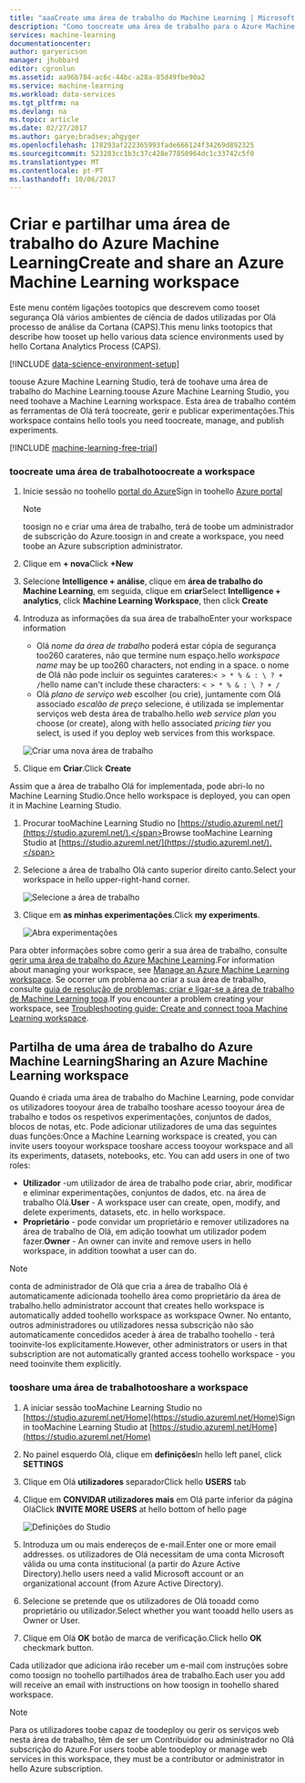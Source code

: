 ```yaml
---
title: "aaaCreate uma área de trabalho do Machine Learning | Microsoft Docs"
description: "Como toocreate uma área de trabalho para o Azure Machine Learning Studio"
services: machine-learning
documentationcenter: 
author: garyericson
manager: jhubbard
editor: cgronlun
ms.assetid: aa96b784-ac6c-44bc-a28a-85d49fbe90a2
ms.service: machine-learning
ms.workload: data-services
ms.tgt_pltfrm: na
ms.devlang: na
ms.topic: article
ms.date: 02/27/2017
ms.author: garye;bradsev;ahgyger
ms.openlocfilehash: 178293af222365993fade666124f34269d892325
ms.sourcegitcommit: 523283cc1b3c37c428e77850964dc1c33742c5f0
ms.translationtype: MT
ms.contentlocale: pt-PT
ms.lasthandoff: 10/06/2017
---
```

# <a name="create-and-share-an-azure-machine-learning-workspace"></a><span data-ttu-id="6009a-103">Criar e partilhar uma área de trabalho do Azure Machine Learning</span><span class="sxs-lookup"><span data-stu-id="6009a-103">Create and share an Azure Machine Learning workspace</span></span>
<span data-ttu-id="6009a-104">Este menu contém ligações tootopics que descrevem como tooset segurança Olá vários ambientes de ciência de dados utilizadas por Olá processo de análise da Cortana (CAPS).</span><span class="sxs-lookup"><span data-stu-id="6009a-104">This menu links tootopics that describe how tooset up hello various data science environments used by hello Cortana Analytics Process (CAPS).</span></span>

[!INCLUDE [data-science-environment-setup](../../includes/cap-setup-environments.md)]

<span data-ttu-id="6009a-105">toouse Azure Machine Learning Studio, terá de toohave uma área de trabalho do Machine Learning.</span><span class="sxs-lookup"><span data-stu-id="6009a-105">toouse Azure Machine Learning Studio, you need toohave a Machine Learning workspace.</span></span> <span data-ttu-id="6009a-106">Esta área de trabalho contém as ferramentas de Olá terá toocreate, gerir e publicar experimentações.</span><span class="sxs-lookup"><span data-stu-id="6009a-106">This workspace contains hello tools you need toocreate, manage, and publish experiments.</span></span>

[!INCLUDE [machine-learning-free-trial](../../includes/machine-learning-free-trial.md)]

### <a name="toocreate-a-workspace"></a><span data-ttu-id="6009a-107">toocreate uma área de trabalho</span><span class="sxs-lookup"><span data-stu-id="6009a-107">toocreate a workspace</span></span>
1. <span data-ttu-id="6009a-108">Inicie sessão no toohello [portal do Azure](https://portal.azure.com/)</span><span class="sxs-lookup"><span data-stu-id="6009a-108">Sign in toohello [Azure portal](https://portal.azure.com/)</span></span>

    > [!NOTE]
    > <span data-ttu-id="6009a-109">toosign no e criar uma área de trabalho, terá de toobe um administrador de subscrição do Azure.</span><span class="sxs-lookup"><span data-stu-id="6009a-109">toosign in and create a workspace, you need toobe an Azure subscription administrator.</span></span> 
    >
    > 

2. <span data-ttu-id="6009a-110">Clique em **+ nova**</span><span class="sxs-lookup"><span data-stu-id="6009a-110">Click **+New**</span></span>

3. <span data-ttu-id="6009a-111">Selecione **Intelligence + análise**, clique em **área de trabalho do Machine Learning**, em seguida, clique em **criar**</span><span class="sxs-lookup"><span data-stu-id="6009a-111">Select **Intelligence + analytics**, click **Machine Learning Workspace**, then click **Create**</span></span>

4. <span data-ttu-id="6009a-112">Introduza as informações da sua área de trabalho</span><span class="sxs-lookup"><span data-stu-id="6009a-112">Enter your workspace information</span></span>

    - <span data-ttu-id="6009a-113">Olá *nome da área de trabalho* poderá estar cópia de segurança too260 carateres, não que termine num espaço.</span><span class="sxs-lookup"><span data-stu-id="6009a-113">hello *workspace name* may be up too260 characters, not ending in a space.</span></span> <span data-ttu-id="6009a-114">o nome de Olá não pode incluir os seguintes carateres:`< > * % & : \ ? + /`</span><span class="sxs-lookup"><span data-stu-id="6009a-114">hello name can't include these characters: `< > * % & : \ ? + /`</span></span>
    - <span data-ttu-id="6009a-115">Olá *plano de serviço web* escolher (ou crie), juntamente com Olá associado *escalão de preço* selecione, é utilizada se implementar serviços web desta área de trabalho.</span><span class="sxs-lookup"><span data-stu-id="6009a-115">hello *web service plan* you choose (or create), along with hello associated *pricing tier* you select, is used if you deploy web services from this workspace.</span></span>

    ![Criar uma nova área de trabalho](media/machine-learning-create-workspace/create-new-workspace.png)

5. <span data-ttu-id="6009a-117">Clique em **Criar**.</span><span class="sxs-lookup"><span data-stu-id="6009a-117">Click **Create**</span></span>

<span data-ttu-id="6009a-118">Assim que a área de trabalho Olá for implementada, pode abri-lo no Machine Learning Studio.</span><span class="sxs-lookup"><span data-stu-id="6009a-118">Once hello workspace is deployed, you can open it in Machine Learning Studio.</span></span>

1. <span data-ttu-id="6009a-119">Procurar tooMachine Learning Studio no [https://studio.azureml.net/](https://studio.azureml.net/).</span><span class="sxs-lookup"><span data-stu-id="6009a-119">Browse tooMachine Learning Studio at [https://studio.azureml.net/](https://studio.azureml.net/).</span></span>

2. <span data-ttu-id="6009a-120">Selecione a área de trabalho Olá canto superior direito canto.</span><span class="sxs-lookup"><span data-stu-id="6009a-120">Select your workspace in hello upper-right-hand corner.</span></span>

    ![Selecione a área de trabalho](media/machine-learning-create-workspace/open-workspace.png)

3. <span data-ttu-id="6009a-122">Clique em **as minhas experimentações**.</span><span class="sxs-lookup"><span data-stu-id="6009a-122">Click **my experiments**.</span></span>

    ![Abra experimentações](media/machine-learning-create-workspace/my-experiments.png)

<span data-ttu-id="6009a-124">Para obter informações sobre como gerir a sua área de trabalho, consulte [gerir uma área de trabalho do Azure Machine Learning](machine-learning-manage-workspace.md).</span><span class="sxs-lookup"><span data-stu-id="6009a-124">For information about managing your workspace, see [Manage an Azure Machine Learning workspace](machine-learning-manage-workspace.md).</span></span>
<span data-ttu-id="6009a-125">Se ocorrer um problema ao criar a sua área de trabalho, consulte [guia de resolução de problemas: criar e ligar-se a área de trabalho de Machine Learning tooa](machine-learning-troubleshooting-creating-ml-workspace.md).</span><span class="sxs-lookup"><span data-stu-id="6009a-125">If you encounter a problem creating your workspace, see [Troubleshooting guide: Create and connect tooa Machine Learning workspace](machine-learning-troubleshooting-creating-ml-workspace.md).</span></span>


## <a name="sharing-an-azure-machine-learning-workspace"></a><span data-ttu-id="6009a-126">Partilha de uma área de trabalho do Azure Machine Learning</span><span class="sxs-lookup"><span data-stu-id="6009a-126">Sharing an Azure Machine Learning workspace</span></span>
<span data-ttu-id="6009a-127">Quando é criada uma área de trabalho do Machine Learning, pode convidar os utilizadores tooyour área de trabalho tooshare acesso tooyour área de trabalho e todos os respetivos experimentações, conjuntos de dados, blocos de notas, etc. Pode adicionar utilizadores de uma das seguintes duas funções:</span><span class="sxs-lookup"><span data-stu-id="6009a-127">Once a Machine Learning workspace is created, you can invite users tooyour workspace tooshare access tooyour workspace and all its experiments, datasets, notebooks, etc. You can add users in one of two roles:</span></span>

* <span data-ttu-id="6009a-128">**Utilizador** -um utilizador de área de trabalho pode criar, abrir, modificar e eliminar experimentações, conjuntos de dados, etc. na área de trabalho Olá.</span><span class="sxs-lookup"><span data-stu-id="6009a-128">**User** - A workspace user can create, open, modify, and delete experiments, datasets, etc. in hello workspace.</span></span>
* <span data-ttu-id="6009a-129">**Proprietário** - pode convidar um proprietário e remover utilizadores na área de trabalho de Olá, em adição toowhat um utilizador podem fazer.</span><span class="sxs-lookup"><span data-stu-id="6009a-129">**Owner** - An owner can invite and remove users in hello workspace, in addition toowhat a user can do.</span></span>

> [!NOTE]
> <span data-ttu-id="6009a-130">conta de administrador de Olá que cria a área de trabalho Olá é automaticamente adicionada toohello área como proprietário da área de trabalho.</span><span class="sxs-lookup"><span data-stu-id="6009a-130">hello administrator account that creates hello workspace is automatically added toohello workspace as workspace Owner.</span></span> <span data-ttu-id="6009a-131">No entanto, outros administradores ou utilizadores nessa subscrição não são automaticamente concedidos aceder à área de trabalho toohello - terá tooinvite-los explicitamente.</span><span class="sxs-lookup"><span data-stu-id="6009a-131">However, other administrators or users in that subscription are not automatically granted access toohello workspace - you need tooinvite them explicitly.</span></span>
> 
> 

### <a name="tooshare-a-workspace"></a><span data-ttu-id="6009a-132">tooshare uma área de trabalho</span><span class="sxs-lookup"><span data-stu-id="6009a-132">tooshare a workspace</span></span>

1. <span data-ttu-id="6009a-133">A iniciar sessão tooMachine Learning Studio no [https://studio.azureml.net/Home](https://studio.azureml.net/Home)</span><span class="sxs-lookup"><span data-stu-id="6009a-133">Sign in tooMachine Learning Studio at [https://studio.azureml.net/Home](https://studio.azureml.net/Home)</span></span>

2. <span data-ttu-id="6009a-134">No painel esquerdo Olá, clique em **definições**</span><span class="sxs-lookup"><span data-stu-id="6009a-134">In hello left panel, click **SETTINGS**</span></span>

3. <span data-ttu-id="6009a-135">Clique em Olá **utilizadores** separador</span><span class="sxs-lookup"><span data-stu-id="6009a-135">Click hello **USERS** tab</span></span>

4. <span data-ttu-id="6009a-136">Clique em **CONVIDAR utilizadores mais** em Olá parte inferior da página Olá</span><span class="sxs-lookup"><span data-stu-id="6009a-136">Click **INVITE MORE USERS** at hello bottom of hello page</span></span>

    ![Definições do Studio](media/machine-learning-create-workspace/settings.png)

5. <span data-ttu-id="6009a-138">Introduza um ou mais endereços de e-mail.</span><span class="sxs-lookup"><span data-stu-id="6009a-138">Enter one or more email addresses.</span></span> <span data-ttu-id="6009a-139">os utilizadores de Olá necessitam de uma conta Microsoft válida ou uma conta institucional (a partir do Azure Active Directory).</span><span class="sxs-lookup"><span data-stu-id="6009a-139">hello users need a valid Microsoft account or an organizational account (from Azure Active Directory).</span></span>

6. <span data-ttu-id="6009a-140">Selecione se pretende que os utilizadores de Olá tooadd como proprietário ou utilizador.</span><span class="sxs-lookup"><span data-stu-id="6009a-140">Select whether you want tooadd hello users as Owner or User.</span></span>

7. <span data-ttu-id="6009a-141">Clique em Olá **OK** botão de marca de verificação.</span><span class="sxs-lookup"><span data-stu-id="6009a-141">Click hello **OK** checkmark button.</span></span>

<span data-ttu-id="6009a-142">Cada utilizador que adiciona irão receber um e-mail com instruções sobre como toosign no toohello partilhados área de trabalho.</span><span class="sxs-lookup"><span data-stu-id="6009a-142">Each user you add will receive an email with instructions on how toosign in toohello shared workspace.</span></span>

> [!NOTE]
> <span data-ttu-id="6009a-143">Para os utilizadores toobe capaz de toodeploy ou gerir os serviços web nesta área de trabalho, têm de ser um Contribuidor ou administrador no Olá subscrição do Azure.</span><span class="sxs-lookup"><span data-stu-id="6009a-143">For users toobe able toodeploy or manage web services in this workspace, they must be a contributor or administrator in hello Azure subscription.</span></span> 



